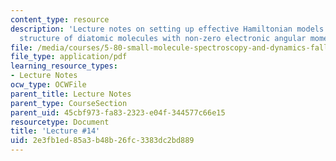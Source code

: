 ```yaml
---
content_type: resource
description: 'Lecture notes on setting up effective Hamiltonian models for rotation-vibration-electronic
  structure of diatomic molecules with non-zero electronic angular momenta. '
file: /media/courses/5-80-small-molecule-spectroscopy-and-dynamics-fall-2008/2e3fb1ed85a3b48b26fc3383dc2bd889_14_580ln_fa08.pdf
file_type: application/pdf
learning_resource_types:
- Lecture Notes
ocw_type: OCWFile
parent_title: Lecture Notes
parent_type: CourseSection
parent_uid: 45cbf973-fa83-2323-e04f-344577c66e15
resourcetype: Document
title: 'Lecture #14'
uid: 2e3fb1ed-85a3-b48b-26fc-3383dc2bd889
---
```

